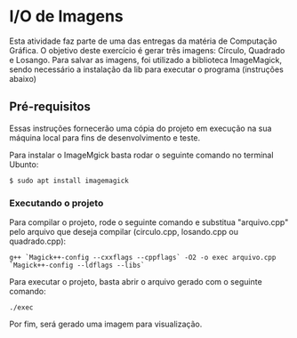 # I/O de Imagens

Esta atividade faz parte de uma das entregas da matéria de Computação Gráfica. O objetivo deste exercício é gerar três imagens: Círculo, Quadrado e Losango.
Para salvar as imagens, foi utilizado a biblioteca ImageMagick, sendo necessário a instalação da lib para executar o programa (instruções abaixo)

## Pré-requisitos

Essas instruções fornecerão uma cópia do projeto em execução na sua máquina local para fins de desenvolvimento e teste.

Para instalar o ImageMgick basta rodar o seguinte comando no terminal Ubunto:
```
$ sudo apt install imagemagick
```
### Executando o projeto

Para compilar o projeto, rode o seguinte comando e substitua "arquivo.cpp" pelo arquivo que deseja compilar (circulo.cpp, losando.cpp ou quadrado.cpp):
```
g++ `Magick++-config --cxxflags --cppflags` -O2 -o exec arquivo.cpp `Magick++-config --ldflags --libs`
```

Para executar o projeto, basta abrir o arquivo gerado com o seguinte comando:
```
./exec
```

Por fim, será gerado uma imagem para visualização.